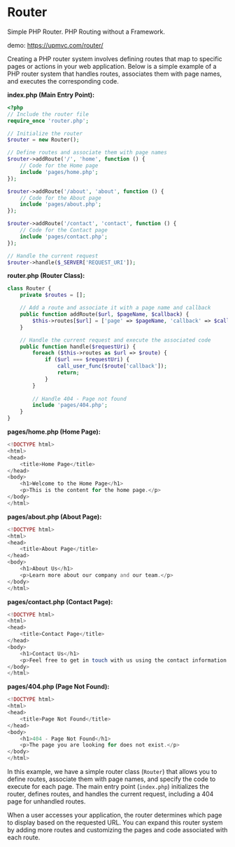 # Router
 Simple PHP Router. 
 PHP Routing without a Framework. 

 demo: https://upmvc.com/router/


Creating a PHP router system involves defining routes that map to specific pages or actions in your web application. Below is a simple example of a PHP router system that handles routes, associates them with page names, and executes the corresponding code.

**index.php (Main Entry Point):**

```php
<?php
// Include the router file
require_once 'router.php';

// Initialize the router
$router = new Router();

// Define routes and associate them with page names
$router->addRoute('/', 'home', function () {
    // Code for the Home page
    include 'pages/home.php';
});

$router->addRoute('/about', 'about', function () {
    // Code for the About page
    include 'pages/about.php';
});

$router->addRoute('/contact', 'contact', function () {
    // Code for the Contact page
    include 'pages/contact.php';
});

// Handle the current request
$router->handle($_SERVER['REQUEST_URI']);
```

**router.php (Router Class):**

```php
class Router {
    private $routes = [];

    // Add a route and associate it with a page name and callback
    public function addRoute($url, $pageName, $callback) {
        $this->routes[$url] = ['page' => $pageName, 'callback' => $callback];
    }

    // Handle the current request and execute the associated code
    public function handle($requestUri) {
        foreach ($this->routes as $url => $route) {
            if ($url === $requestUri) {
                call_user_func($route['callback']);
                return;
            }
        }
        
        // Handle 404 - Page not found
        include 'pages/404.php';
    }
}
```

**pages/home.php (Home Page):**

```php
<!DOCTYPE html>
<html>
<head>
    <title>Home Page</title>
</head>
<body>
    <h1>Welcome to the Home Page</h1>
    <p>This is the content for the home page.</p>
</body>
</html>
```

**pages/about.php (About Page):**

```php
<!DOCTYPE html>
<html>
<head>
    <title>About Page</title>
</head>
<body>
    <h1>About Us</h1>
    <p>Learn more about our company and our team.</p>
</body>
</html>
```

**pages/contact.php (Contact Page):**

```php
<!DOCTYPE html>
<html>
<head>
    <title>Contact Page</title>
</head>
<body>
    <h1>Contact Us</h1>
    <p>Feel free to get in touch with us using the contact information provided.</p>
</body>
</html>
```

**pages/404.php (Page Not Found):**

```php
<!DOCTYPE html>
<html>
<head>
    <title>Page Not Found</title>
</head>
<body>
    <h1>404 - Page Not Found</h1>
    <p>The page you are looking for does not exist.</p>
</body>
</html>
```

In this example, we have a simple router class (`Router`) that allows you to define routes, associate them with page names, and specify the code to execute for each page. The main entry point (`index.php`) initializes the router, defines routes, and handles the current request, including a 404 page for unhandled routes.

When a user accesses your application, the router determines which page to display based on the requested URL. You can expand this router system by adding more routes and customizing the pages and code associated with each route.
